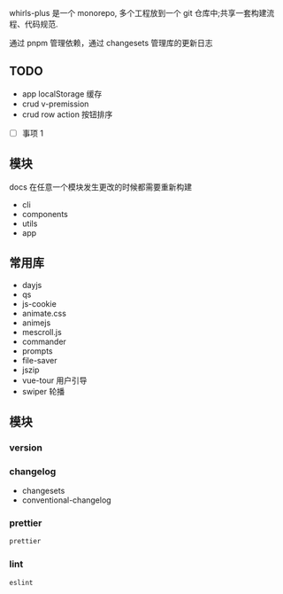 whirls-plus 是一个 monorepo, 多个工程放到一个 git 仓库中;共享一套构建流程、代码规范.

通过 pnpm 管理依赖，通过 changesets 管理库的更新日志

## TODO

- app localStorage 缓存
- crud v-premission
- crud row action 按钮排序
- [ ] 事项 1

## 模块

docs 在任意一个模块发生更改的时候都需要重新构建

- cli
- components
- utils
- app

## 常用库

- dayjs
- qs
- js-cookie
- animate.css
- animejs
- mescroll.js
- commander
- prompts
- file-saver
- jszip
- vue-tour 用户引导
- swiper 轮播

## 模块

### version

### changelog

- changesets
- conventional-changelog

### prettier

```sh
prettier
```

### lint

```sh
eslint
```
